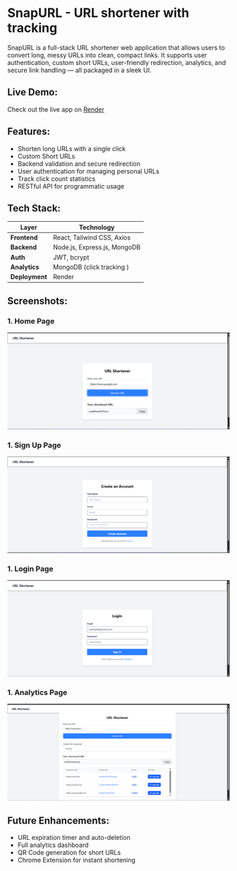# SnapURL -  URL shortener with tracking

SnapURL is a full-stack URL shortener web application that allows users to convert long, messy URLs into clean, compact links. It supports user authentication, custom short URLs, user-friendly redirection, analytics, and secure link handling — all packaged in a sleek UI.

## Live Demo: 

Check out the live app on [Render](https://snapurl-c5el.onrender.com)

## Features:

- Shorten long URLs with a single click
- Custom Short URLs
- Backend validation and secure redirection
- User authentication for managing personal URLs
- Track click count statistics
- RESTful API for programmatic usage

## Tech Stack:

| Layer         | Technology                   |
|---------------|------------------------------|
| **Frontend**  | React, Tailwind CSS, Axios   |
| **Backend**   | Node.js, Express.js, MongoDB |
| **Auth**      | JWT, bcrypt                  |
| **Analytics** | MongoDB (click tracking )    |
| **Deployment**| Render                       |

## Screenshots:

### 1. Home Page
![Home](/FRONTEND/public/home.png)

### 1. Sign Up Page
![Sign Up](/FRONTEND/public/signup.png)

### 1. Login Page
![Login](/FRONTEND/public/login.png)

### 1. Analytics Page
![Analytics](/FRONTEND/public/custom.png)

## Future Enhancements:

- URL expiration timer and auto-deletion
- Full analytics dashboard
- QR Code generation for short URLs
- Chrome Extension for instant shortening

